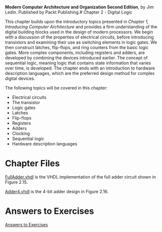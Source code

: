 __Modern Computer Architecture and Organization Second Edition__, by Jim Ledin. Published by Packt Publishing.# Chapter 2 - Digital Logic

This chapter builds upon the introductory topics presented in *Chapter 1, Introducing Computer Architecture* and provides a firm understanding of the digital building blocks
used in the design of modern processors. We begin with a discussion of the properties
of electrical circuits, before introducing transistors and examining their use as switching
elements in logic gates. We then construct latches, flip-flops, and ring counters from
the basic logic gates. More complex components, including registers and adders, are
developed by combining the devices introduced earlier. The concept of sequential logic,
meaning logic that contains state information that varies over time, is developed. The
chapter ends with an introduction to hardware description languages, which are the
preferred design method for complex digital devices.

The following topics will be covered in this chapter:
* Electrical circuits
* The transistor
* Logic gates
* Latches
* Flip-flops
* Registers
* Adders
* Clocking
* Sequential logic
* Hardware description languages

# Chapter Files

[FullAdder.vhdl](src/FullAdder.vhdl) is the VHDL implementation of the full adder circuit shown in Figure 2.15.

[Adder4.vhdl](src/Adder4.vhdl) is the 4-bit adder design in Figure 2.16.

# Answers to Exercises
[Answers to Exercises](Answers%20to%20Exercises/README.md)